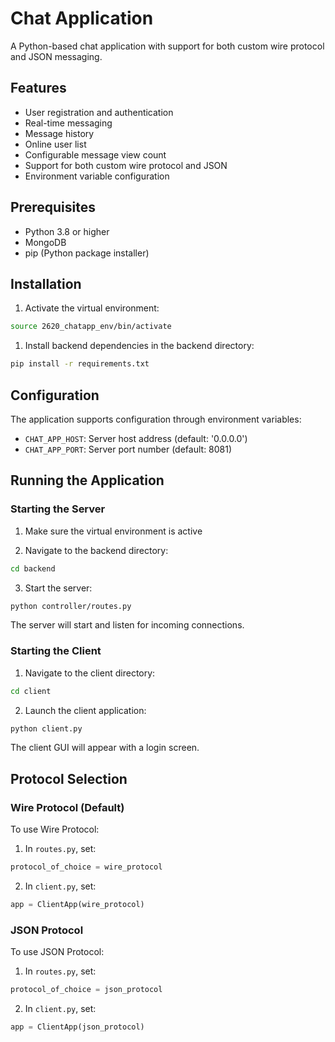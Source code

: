 # Chat Application

A Python-based chat application with support for both custom wire protocol and JSON messaging.

## Features

- User registration and authentication
- Real-time messaging
- Message history
- Online user list
- Configurable message view count
- Support for both custom wire protocol and JSON
- Environment variable configuration

## Prerequisites

- Python 3.8 or higher
- MongoDB
- pip (Python package installer)

## Installation

1. Activate the virtual environment:
```bash
source 2620_chatapp_env/bin/activate
```

1. Install backend dependencies in the backend directory:
```bash
pip install -r requirements.txt
```

## Configuration

The application supports configuration through environment variables:

- `CHAT_APP_HOST`: Server host address (default: '0.0.0.0')
- `CHAT_APP_PORT`: Server port number (default: 8081)

## Running the Application

### Starting the Server

1. Make sure the virtual environment is active

2. Navigate to the backend directory:
```bash
cd backend
```

3. Start the server:
```bash
python controller/routes.py
```

The server will start and listen for incoming connections.

### Starting the Client

1. Navigate to the client directory:
```bash
cd client
```

2. Launch the client application:
```bash
python client.py
```

The client GUI will appear with a login screen.

## Protocol Selection

### Wire Protocol (Default)

To use Wire Protocol:
1. In `routes.py`, set:
```python
protocol_of_choice = wire_protocol
```

2. In `client.py`, set:
```python
app = ClientApp(wire_protocol)
```

### JSON Protocol

To use JSON Protocol:
1. In `routes.py`, set:
```python
protocol_of_choice = json_protocol
```

2. In `client.py`, set:
```python
app = ClientApp(json_protocol)
```




